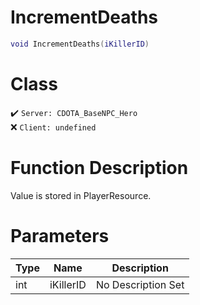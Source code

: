 # IncrementDeaths
```lua
void IncrementDeaths(iKillerID)
```
# Class
✔️ `Server: CDOTA_BaseNPC_Hero`  
❌ `Client: undefined`  

# Function Description
Value is stored in PlayerResource.
# Parameters
Type|Name|Description
--|--|--
int|iKillerID|No Description Set
